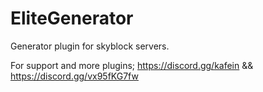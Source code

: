 # EliteGenerator
Generator plugin for skyblock servers.

For support and more plugins;
https://discord.gg/kafein && https://discord.gg/vx95fKG7fw
